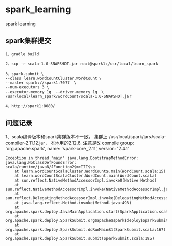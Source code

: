 # spark_learning
spark learning

## spark集群提交
```
1、gradle build
```

```
2、scp -r scala-1.0-SNAPSHOT.jar root@spark1:/usr/local/learn_spark
```

```
3、spark-submit \
--class learn.wordCountCluster.WordCount \
--master spark://spark1:7077  \
--num-executors 3 \
--executor-memory 1g  --driver-memory 1g  \
/usr/local/learn_spark/wordCount/scala-1.0-SNAPSHOT.jar
```

```
4、http://spark1:8080/
```
## 问题记录

1、scala编译版本和spark集群版本不一致， 集群上 /usr/local/spark/jars/scala-compiler-2.11.12.jar，
本地用的2.12.6. 注意是改 compile group: 'org.apache.spark', name: 'spark-core_2.11', version: '2.4.1'
```
Exception in thread "main" java.lang.BootstrapMethodError: java.lang.NoClassDefFoundError: scala/runtime/java8/JFunction2$mcIII$sp
	at learn.wordCountScalaCluster.WordCount$.main(WordCount.scala:15)
	at learn.wordCountScalaCluster.WordCount.main(WordCount.scala)
	at sun.reflect.NativeMethodAccessorImpl.invoke0(Native Method)
	at sun.reflect.NativeMethodAccessorImpl.invoke(NativeMethodAccessorImpl.java:62)
	at sun.reflect.DelegatingMethodAccessorImpl.invoke(DelegatingMethodAccessorImpl.java:43)
	at java.lang.reflect.Method.invoke(Method.java:498)
	at org.apache.spark.deploy.JavaMainApplication.start(SparkApplication.scala:52)
	at org.apache.spark.deploy.SparkSubmit.org$apache$spark$deploy$SparkSubmit$$runMain(SparkSubmit.scala:849)
	at org.apache.spark.deploy.SparkSubmit.doRunMain$1(SparkSubmit.scala:167)
	at org.apache.spark.deploy.SparkSubmit.submit(SparkSubmit.scala:195)
```

